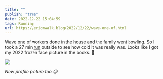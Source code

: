 ```yaml
---
title: ""
publish: "true"
date: 2022-12-22 15:04:59
tags: Running
url: https://ericmwalk.blog/2022/12/22/wave-one-of.html
---
```


Wave one of workers done in the house and the family went bowling. So I took a 27 min [run](http://www.strava.com/activities/8279791724) outside to see how cold it was really was. Looks like I got my 2022 frozen face picture in the books. 🥶

![](https://ericmwalk.blog/uploads/2022/a82dbb1eeb.jpg)

*New profile picture too 😉*